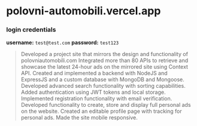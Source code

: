 ﻿# polovni-automobili.vercel.app

 
### login credentials

**username:** ```test@test.com```
**password:** ```test123```

> Developed a project site that mirrors the design and functionality of polovniautomobili.com
> Integrated more than 80 APIs to retrieve and showcase the latest 24-hour ads on the mirrored site using Context API.
> Created and implemented a backend with NodeJS and ExpressJS and a custom database with MongoDB and Mongoose.
> Developed advanced search functionality with sorting capabilities.
> Added authentication using JWT tokens and local storage.
> Implemented registration functionality with email verification.
> Developed functionality to create, store and display full personal ads on the website.
> Created an editable profile page with tracking for personal ads.
> Made the site mobile responsive.
